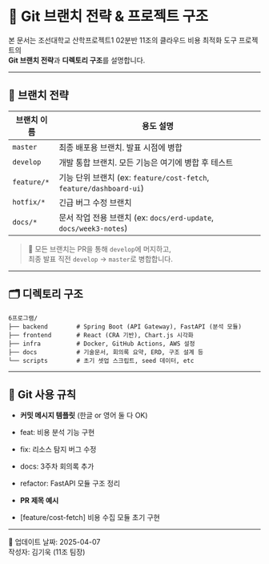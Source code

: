 # 🌿 Git 브랜치 전략 & 프로젝트 구조

본 문서는 조선대학교 산학프로젝트1 02분반 11조의 클라우드 비용 최적화 도구 프로젝트의  
**Git 브랜치 전략**과 **디렉토리 구조**를 설명합니다.

---

## 📌 브랜치 전략

| 브랜치 이름     | 용도 설명 |
|----------------|-----------|
| `master`       | 최종 배포용 브랜치. 발표 시점에 병합 |
| `develop`      | 개발 통합 브랜치. 모든 기능은 여기에 병합 후 테스트 |
| `feature/*`    | 기능 단위 브랜치 (ex: `feature/cost-fetch`, `feature/dashboard-ui`) |
| `hotfix/*`     | 긴급 버그 수정 브랜치 |
| `docs/*`       | 문서 작업 전용 브랜치 (ex: `docs/erd-update`, `docs/week3-notes`) |

> 🔁 모든 브랜치는 PR을 통해 `develop`에 머지하고,  
> 최종 발표 직전 `develop` → `master`로 병합합니다.

---

## 🗂️ 디렉토리 구조

```
6프로그램/
├── backend        # Spring Boot (API Gateway), FastAPI (분석 모듈)
├── frontend       # React (CRA 기반), Chart.js 시각화
├── infra          # Docker, GitHub Actions, AWS 설정
├── docs           # 기술문서, 회의록 요약, ERD, 구조 설계 등
└── scripts        # 초기 셋업 스크립트, seed 데이터, etc
```

---

## 🔧 Git 사용 규칙

- **커밋 메시지 템플릿** (한글 or 영어 둘 다 OK)
- feat: 비용 분석 기능 구현
- fix: 리소스 탐지 버그 수정
- docs: 3주차 회의록 추가 
- refactor: FastAPI 모듈 구조 정리


- **PR 제목 예시**
- [feature/cost-fetch] 비용 수집 모듈 초기 구현

---

📁 업데이트 날짜: 2025-04-07  
작성자: 김기욱 (11조 팀장)
